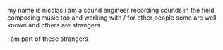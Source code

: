 my name is nicolas
i am a sound engineer
recording sounds in the field,
composing music too
and working with / for other people
some are well known and others are strangers

i am part of these strangers
